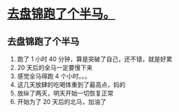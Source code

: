 # [去盘锦跑了个半马。](https://github.com/yihong0618/gitblog/issues/64)

## 去盘锦跑了个半马
1. 跑了 1 小时 40 分钟，算是突破了自己，还不错，就是好累
2. 20 天后的全马一定要慢下来
3. 感觉全马得跑 4 个小时。。。
4. 这几天放肆的吃喝体重到了最高点，妈的
5. 放纵了两天，明天开始一切恢复正常
6. 开始为了 20 天后的北马，加油了